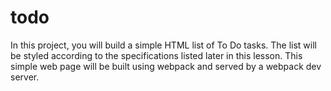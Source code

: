 # todo
In this project, you will build a simple HTML list of To Do tasks. The list will be styled according to the specifications listed later in this lesson. This simple web page will be built using webpack and served by a webpack dev server.
